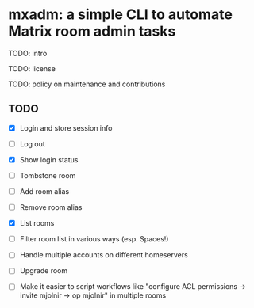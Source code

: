# mxadm: a simple CLI to automate Matrix room admin tasks

TODO: intro

TODO: license

TODO: policy on maintenance and contributions

## TODO

- [x] Login and store session info
- [ ] Log out
- [x] Show login status
- [ ] Tombstone room
- [ ] Add room alias
- [ ] Remove room alias
- [x] List rooms
- [ ] Filter room list in various ways (esp. Spaces!)
- [ ] Handle multiple accounts on different homeservers
- [ ] Upgrade room
- [ ] Make it easier to script workflows like "configure ACL permissions -> invite mjolnir -> op mjolnir" in multiple rooms

